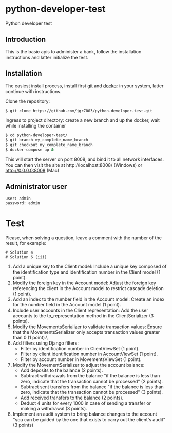 # python-developer-test
Python developer test

## Introduction

This is the basic apis to administer a bank, follow the installation instructions and latter initialize the test.

## Installation 

The easiest install process, install first
[git](https://git-scm.com/downloads) and [docker](https://www.docker.com/get-started) in your system, latter continue with instructions.

Clone the repository:

```bash
$ git clone https://github.com/jgr7003/python-developer-test.git
```

Ingress to project directory: create a new branch and up the docker, wait while installing the container

```bash
$ cd python-developer-test/
$ git branch my_complete_name_branch
$ git checkout my_complete_name_branch  
$ docker-compose up &
```

This will start the server on port 8008, and bind it to all network
interfaces. You can then visit the site at http://localhost:8008/ (Windows) or 
http://0.0.0.0:8008 (Mac)

## Administrator user

```
user: admin
password: admin
```

# Test 

Please, when solving a question, leave a comment with the number of the result, for example:

```
# Solution 4
# Solution 6 (iii)
```

1. Add a unique key to the Client model: Include a unique key composed of the identification type and identification number in the Client model (1 point).
2. Modify the foreign key in the Account model: Adjust the foreign key referencing the client in the Account model to restrict cascade deletion (1 point).
3. Add an index to the number field in the Account model: Create an index for the number field in the Account model (1 point).
4. Include user accounts in the Client representation: Add the user accounts to the to_representation method in the ClientSerializer (3 points).
5. Modify the MovementsSerializer to validate transaction values: Ensure that the MovementsSerializer only accepts transaction values greater than 0 (1 point).\
6. Add filters using Django filters:
    - Filter by identification number in ClientViewSet (1 point).
    - Filter by client identification number in AccountViewSet (1 point).
    - Filter by account number in MovementsViewSet (1 point).
7. Modify the MovementSerializer to adjust the account balance:
    - Add deposits to the balance (2 points).
    - Subtract withdrawals from the balance "if the balance is less than zero, indicate that the transaction cannot be processed" (2 points).
    - Subtract sent transfers from the balance "if the balance is less than zero, indicate that the transaction cannot be processed" (3 points).
    - Add received transfers to the balance (2 points).
    - Deduct 4 units for every 1000 in case of sending a transfer or making a withdrawal (3 points).
8. Implement an audit system to bring balance changes to the account "you can be guided by the one that exists to carry out the client's audit" (3 points)
